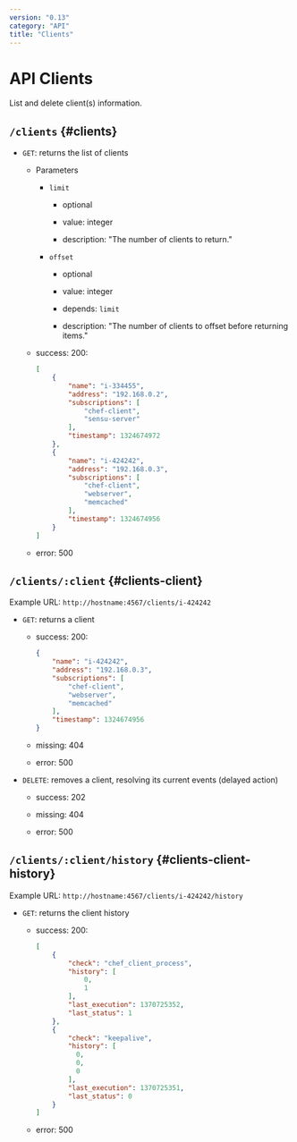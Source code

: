 ```yaml
---
version: "0.13"
category: "API"
title: "Clients"
---
```


# API Clients

List and delete client(s) information.

## `/clients` {#clients}

* `GET`: returns the list of clients

  - Parameters

    - `limit`

      - optional

      - value: integer

      - description: "The number of clients to return."

    - `offset`

      - optional

      - value: integer

      - depends: `limit`

      - description: "The number of clients to offset before returning items."

  - success: 200:

    ~~~ json
    [
        {
            "name": "i-334455",
            "address": "192.168.0.2",
            "subscriptions": [
                "chef-client",
                "sensu-server"
            ],
            "timestamp": 1324674972
        },
        {
            "name": "i-424242",
            "address": "192.168.0.3",
            "subscriptions": [
                "chef-client",
                "webserver",
                "memcached"
            ],
            "timestamp": 1324674956
        }
    ]
    ~~~

  - error: 500

## `/clients/:client` {#clients-client}

Example URL: `http://hostname:4567/clients/i-424242`

* `GET`: returns a client

  - success: 200:

    ~~~ json
    {
        "name": "i-424242",
        "address": "192.168.0.3",
        "subscriptions": [
            "chef-client",
            "webserver",
            "memcached"
        ],
        "timestamp": 1324674956
    }
    ~~~

  - missing: 404

  - error: 500

* `DELETE`: removes a client, resolving its current events (delayed action)

  - success: 202

  - missing: 404

  - error: 500

## `/clients/:client/history` {#clients-client-history}

Example URL: `http://hostname:4567/clients/i-424242/history`

* `GET`: returns the client history

  - success: 200:

    ~~~ json
    [
        {
            "check": "chef_client_process",
            "history": [
                0,
                1
            ],
            "last_execution": 1370725352,
            "last_status": 1
        },
        {
            "check": "keepalive",
            "history": [
              0,
              0,
              0
            ],
            "last_execution": 1370725351,
            "last_status": 0
        }
    ]
    ~~~

  - error: 500
